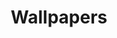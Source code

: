 ---
layout: default
title: Wallpapers
description: Desktop and Mobile wallpapers
nav_order: 3
permalink: /wallpapers
---